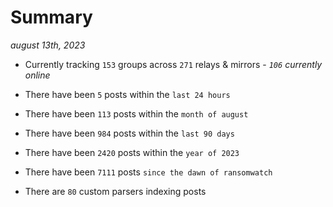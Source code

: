 
# Summary
_august 13th, 2023_

- Currently tracking `153` groups across `271` relays & mirrors - _`106` currently online_

- There have been `5` posts within the `last 24 hours`

- There have been `113` posts within the `month of august`

- There have been `984` posts within the `last 90 days`

- There have been `2420` posts within the `year of 2023`

- There have been `7111` posts `since the dawn of ransomwatch`

- There are `80` custom parsers indexing posts

